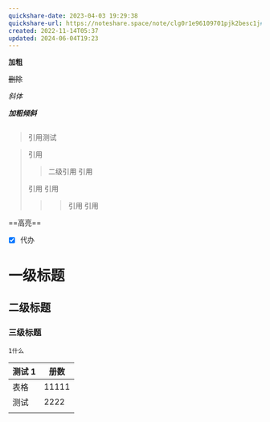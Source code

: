 ```yaml
---
quickshare-date: 2023-04-03 19:29:38
quickshare-url: https://noteshare.space/note/clg0r1e96109701pjk2besc1j#g3UIU4pKDWrYcXw7eRCDHBEQz5l8IryW/d+od/6+KTE
created: 2022-11-14T05:37
updated: 2024-06-04T19:23
---
```

**加粗**

~~删除~~

*斜体*

***加粗倾斜***

```代码块
```

>引用测试

>引用
>>二级引用
>>引用
>
>引用
>引用
>>>引用
>>>引用
>>>

==高亮==



- [x] 代办


# 一级标题

## 二级标题

### 三级标题



	1什么



| 测试 1 | 册数    |
| ---- | ----- |
| 表格   | 11111 |
| 测试   | 2222  |
|      |       |

